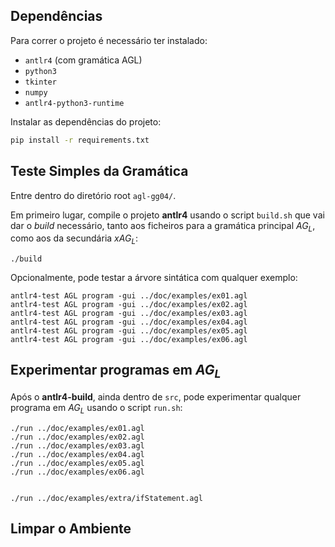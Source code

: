 ## Dependências

Para correr o projeto é necessário ter instalado:
 - `antlr4` (com gramática AGL)
 - `python3`
 - `tkinter`
 - `numpy`
 - `antlr4-python3-runtime`

Instalar as dependências do projeto:

```bash
pip install -r requirements.txt  
```

## Teste Simples da Gramática
Entre dentro do diretório root `agl-gg04/`. 

Em primeiro lugar, compile o projeto **antlr4** usando o script `build.sh` que vai dar o *build* necessário, tanto aos ficheiros para a gramática principal $AG_L$, como aos da secundária $xAG_L$:
```
./build
```
Opcionalmente, pode testar a árvore sintática com qualquer exemplo:
```
antlr4-test AGL program -gui ../doc/examples/ex01.agl        
antlr4-test AGL program -gui ../doc/examples/ex02.agl        
antlr4-test AGL program -gui ../doc/examples/ex03.agl        
antlr4-test AGL program -gui ../doc/examples/ex04.agl        
antlr4-test AGL program -gui ../doc/examples/ex05.agl        
antlr4-test AGL program -gui ../doc/examples/ex06.agl        
```

## Experimentar programas em $AG_L$
Após o **antlr4-build**, ainda dentro de `src`, pode experimentar qualquer programa em $AG_L$ usando o script `run.sh`:
```
./run ../doc/examples/ex01.agl                                
./run ../doc/examples/ex02.agl                                
./run ../doc/examples/ex03.agl                                
./run ../doc/examples/ex04.agl                                
./run ../doc/examples/ex05.agl                                
./run ../doc/examples/ex06.agl


./run ../doc/examples/extra/ifStatement.agl                                
```

## Limpar o Ambiente

